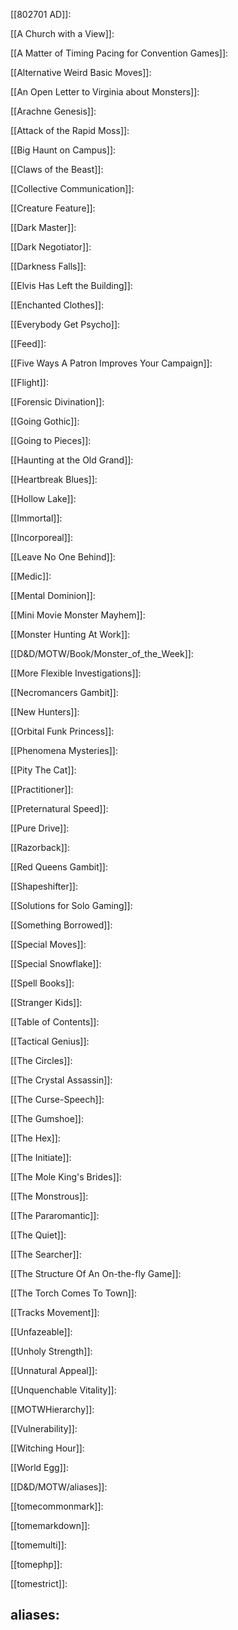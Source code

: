 [[802701 AD]]:

[[A Church with a View]]:

[[A Matter of Timing Pacing for Convention Games]]:

[[Alternative Weird Basic Moves]]:

[[An Open Letter to Virginia about Monsters]]:

[[Arachne Genesis]]:

[[Attack of the Rapid Moss]]:

[[Big Haunt on Campus]]:

[[Claws of the Beast]]:

[[Collective Communication]]:

[[Creature Feature]]:

[[Dark Master]]:

[[Dark Negotiator]]:

[[Darkness Falls]]:

[[Elvis Has Left the Building]]:

[[Enchanted Clothes]]:

[[Everybody Get Psycho]]:

[[Feed]]:

[[Five Ways A Patron Improves Your Campaign]]:

[[Flight]]:

[[Forensic Divination]]:

[[Going Gothic]]:

[[Going to Pieces]]:

[[Haunting at the Old Grand]]:

[[Heartbreak Blues]]:

[[Hollow Lake]]:

[[Immortal]]:

[[Incorporeal]]:

[[Leave No One Behind]]:

[[Medic]]:

[[Mental Dominion]]:

[[Mini Movie Monster Mayhem]]:

[[Monster Hunting At Work]]:

[[D&D/MOTW/Book/Monster_of_the_Week]]:

[[More Flexible Investigations]]:

[[Necromancers Gambit]]:

[[New Hunters]]:

[[Orbital Funk Princess]]:

[[Phenomena Mysteries]]:

[[Pity The Cat]]:

[[Practitioner]]:

[[Preternatural Speed]]:

[[Pure Drive]]:

[[Razorback]]:

[[Red Queens Gambit]]:

[[Shapeshifter]]:

[[Solutions for Solo Gaming]]:

[[Something Borrowed]]:

[[Special Moves]]:

[[Special Snowflake]]:

[[Spell Books]]:

[[Stranger Kids]]:

[[Table of Contents]]:

[[Tactical Genius]]:

[[The Circles]]:

[[The Crystal Assassin]]:

[[The Curse-Speech]]:

[[The Gumshoe]]:

[[The Hex]]:

[[The Initiate]]:

[[The Mole King's Brides]]:

[[The Monstrous]]:

[[The Pararomantic]]:

[[The Quiet]]:

[[The Searcher]]:

[[The Structure Of An On-the-fly Game]]:

[[The Torch Comes To Town]]:

[[Tracks Movement]]:

[[Unfazeable]]:

[[Unholy Strength]]:

[[Unnatural Appeal]]:

[[Unquenchable Vitality]]:

[[MOTWHierarchy]]:

[[Vulnerability]]:

[[Witching Hour]]:

[[World Egg]]:

[[D&D/MOTW/aliases]]:

[[tomecommonmark]]:

[[tomemarkdown]]:

[[tomemulti]]:

[[tomephp]]:

[[tomestrict]]:

aliases:
- 